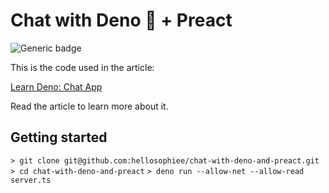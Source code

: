 # Chat with Deno 🦕 + Preact

![Generic badge](https://img.shields.io/badge/Made%20with-Deno%20%F0%9F%A6%95-%3CCOLOR%3E.svg)

This is the code used in the article:

[Learn Deno: Chat App](https://aralroca.com/blog/learn-deno-chat-app)

Read the article to learn more about it.

## Getting started

`> git clone git@github.com:hellosophiee/chat-with-deno-and-preact.git`
`> cd chat-with-deno-and-preact`
`> deno run --allow-net --allow-read server.ts`